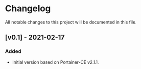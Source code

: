 # Changelog
All notable changes to this project will be documented in this file.

## [v0.1] - 2021-02-17

### Added
- Initial version based on Portainer-CE v2.1.1.